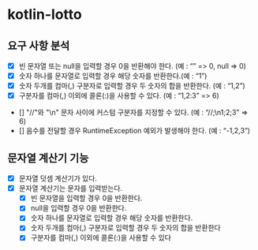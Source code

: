 # kotlin-lotto

## 요구 사항 분석
- [x] 빈 문자열 또는 null을 입력할 경우 0을 반환해야 한다. (예 : “” => 0, null => 0)
- [x] 숫자 하나를 문자열로 입력할 경우 해당 숫자를 반환한다.(예 : “1”)
- [x] 숫자 두개를 컴마(,) 구분자로 입력할 경우 두 숫자의 합을 반환한다. (예 : “1,2”)
- [x] 구분자를 컴마(,) 이외에 콜론(:)을 사용할 수 있다. (예 : “1,2:3” => 6)
- [] "//"와 "\n" 문자 사이에 커스텀 구분자를 지정할 수 있다. (예 : “//;\n1;2;3” => 6)
- [] 음수를 전달할 경우 RuntimeException 예외가 발생해야 한다. (예 : “-1,2,3”)

## 문자열 계산기 기능

- [x] 문자열 덧셈 계산기가 있다.
- [x] 문자열 계산기는 문자를 입력받는다.
  - [x] 빈 문자열을 입력할 경우 0을 반환한다.
  - [x] null을 입력할 경우 0을 반환한다.
  - [x] 숫자 하나를 문자열로 입력할 경우 해당 숫자를 반환한다.
  - [x] 숫자 두개를 컴마(,) 구분자로 입력할 경우 두 숫자의 합을 반환한다
  - [x] 구분자를 컴마(,) 이외에 콜론(:)을 사용할 수 있다
